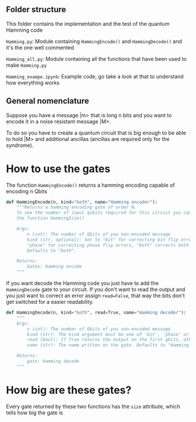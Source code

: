 ## Folder structure  

This folder contains the implementation and the test of the quantum Hamming code

`Hamming.py`: Module containing `HammingEncode()` and `HammingDecode()` and it's the one well commented

`Hamming_all.py`: Module containing all the functions that have been used to make `Hamming.py`

`Hamming_exampe.ipynb`: Example code, go take a look at that to understand how everything works

## General nomenclature

Suppose you have a message |m> that is long n bits and you want to encode it in a noise resistant message |M>.

To do so you have to create a quantum circuit that is big enough to be able to hold |M> and additional ancillas (ancillas are required only for the syndrome).


# How to use the gates
The function `HammingEncode()` returns a hamming encoding capable of encoding n Qbits
```python
def HammingEncode(n, kind="both", name="Hamming encoder"):
    """Returns a hamming encoding gate of order N.
    To see the number of input qubits required for this circuit you can call 
    the function HammingSize()

    Args:
        n (int): The number of Qbits of you non-encoded message
        kind (str, optional): Set to "bit" for correcting bit flip errors,
        "phase" for correcting phase flip errors, "both" corrects both errors. 
        Defaults to "both".

    Returns:
        Gates: Hamming encode
    """
```

If you want decode the Hamming code you just have to add the `HammingDecode` gate to your circuit.
If you don't want to read the output and you just want to correct an error assign `read=False`, that way the bits don't get switched for a easier readability.
```python
def HammingDecode(n, kind="both", read=True, name="Hamming decoder"):
    """
    Args:
        n (int): The number of Qbits of you non-encoded message
        kind (str): The kind argument must be one of 'bit', 'phase' or 'both'. Defaults to 'both'.
        read (bool): If True returns the output on the first qbits, otherwise it doesn't switch the output. Defaults to True.
        name (str): The name written on the gate. Defaults to "Hamming decoder".

    Returns:
        gate: Hamming decode
    """
```

# How big are these gates?

Every gate returned by these two functions has the `size` attribute, which tells how big the gate is
